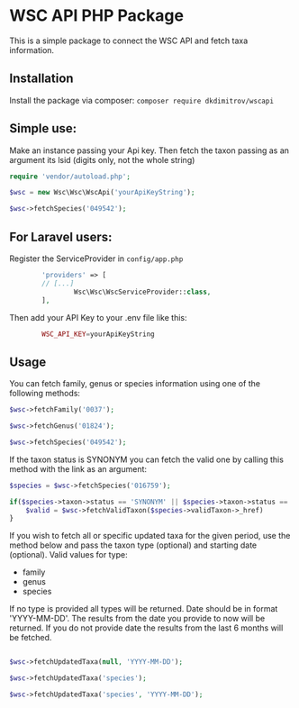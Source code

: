 # WSC API PHP Package

This is a simple package to connect the WSC API and fetch taxa information.

## Installation

Install the package via composer: `composer require dkdimitrov/wscapi`

## Simple use:
Make an instance passing your Api key. Then fetch the taxon passing as an argument its lsid (digits only, not the whole string)

```php
require 'vendor/autoload.php';

$wsc = new Wsc\Wsc\WscApi('yourApiKeyString');

$wsc->fetchSpecies('049542');

```

## For Laravel users:

Register the ServiceProvider in `config/app.php`

```php
        'providers' => [
		// [...]
                Wsc\Wsc\WscServiceProvider::class,
        ],
```

Then add your API Key to your .env file like this:
```php
        WSC_API_KEY=yourApiKeyString
```

## Usage
You can fetch family, genus or species information using one of the following methods:

```php
$wsc->fetchFamily('0037');

$wsc->fetchGenus('01824');

$wsc->fetchSpecies('049542');

```

If the taxon status is SYNONYM you can fetch the valid one by calling this method with the link as an argument:

```php
$species = $wsc->fetchSpecies('016759');

if($species->taxon->status == 'SYNONYM' || $species->taxon->status == 'HOMONYM_REPLACED'){
    $valid = $wsc->fetchValidTaxon($species->validTaxon->_href)
}

```

If you wish to fetch all or specific updated taxa for the given period, use the method below and pass the taxon type (optional) and starting date (optional).
Valid values for type:
* family
* genus
* species

If no type is provided all types will be returned. Date should be in format 'YYYY-MM-DD'. The results from the date you provide to now will be returned. If you do not provide date the results from the last 6 months will be fetched.

```php

$wsc->fetchUpdatedTaxa(null, 'YYYY-MM-DD');

$wsc->fetchUpdatedTaxa('species');

$wsc->fetchUpdatedTaxa('species', 'YYYY-MM-DD');


```



